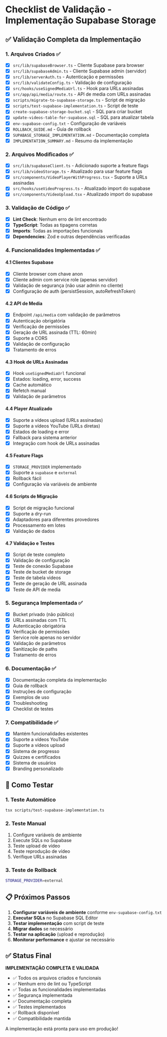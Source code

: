 # Checklist de Validação - Implementação Supabase Storage

## ✅ Validação Completa da Implementação

### 1. Arquivos Criados ✅

- [x] `src/lib/supabaseBrowser.ts` - Cliente Supabase para browser
- [x] `src/lib/supabaseAdmin.ts` - Cliente Supabase admin (servidor)
- [x] `src/lib/serverAuth.ts` - Autenticação e permissões
- [x] `src/lib/validateConfig.ts` - Validação de configuração
- [x] `src/hooks/useSignedMediaUrl.ts` - Hook para URLs assinadas
- [x] `src/app/api/media/route.ts` - API de media com URLs assinadas
- [x] `scripts/migrate-to-supabase-storage.ts` - Script de migração
- [x] `scripts/test-supabase-implementation.ts` - Script de teste
- [x] `create-supabase-storage-bucket.sql` - SQL para criar bucket
- [x] `update-videos-table-for-supabase.sql` - SQL para atualizar tabela
- [x] `env-supabase-config.txt` - Configuração de variáveis
- [x] `ROLLBACK_GUIDE.md` - Guia de rollback
- [x] `SUPABASE_STORAGE_IMPLEMENTATION.md` - Documentação completa
- [x] `IMPLEMENTATION_SUMMARY.md` - Resumo da implementação

### 2. Arquivos Modificados ✅

- [x] `src/lib/supabaseClient.ts` - Adicionado suporte a feature flags
- [x] `src/lib/videoStorage.ts` - Atualizado para usar feature flags
- [x] `src/components/VideoPlayerWithProgress.tsx` - Suporte a URLs assinadas
- [x] `src/hooks/useVideoProgress.ts` - Atualizado import do supabase
- [x] `src/components/VideoUpload.tsx` - Atualizado import do supabase

### 3. Validação de Código ✅

- [x] **Lint Check**: Nenhum erro de lint encontrado
- [x] **TypeScript**: Todas as tipagens corretas
- [x] **Imports**: Todas as importações funcionais
- [x] **Dependencies**: Zod e outras dependências verificadas

### 4. Funcionalidades Implementadas ✅

#### 4.1 Clientes Supabase
- [x] Cliente browser com chave anon
- [x] Cliente admin com service role (apenas servidor)
- [x] Validação de segurança (não usar admin no cliente)
- [x] Configuração de auth (persistSession, autoRefreshToken)

#### 4.2 API de Media
- [x] Endpoint `/api/media` com validação de parâmetros
- [x] Autenticação obrigatória
- [x] Verificação de permissões
- [x] Geração de URL assinada (TTL: 60min)
- [x] Suporte a CORS
- [x] Validação de configuração
- [x] Tratamento de erros

#### 4.3 Hook de URLs Assinadas
- [x] Hook `useSignedMediaUrl` funcional
- [x] Estados: loading, error, success
- [x] Cache automático
- [x] Refetch manual
- [x] Validação de parâmetros

#### 4.4 Player Atualizado
- [x] Suporte a vídeos upload (URLs assinadas)
- [x] Suporte a vídeos YouTube (URLs diretas)
- [x] Estados de loading e error
- [x] Fallback para sistema anterior
- [x] Integração com hook de URLs assinadas

#### 4.5 Feature Flags
- [x] `STORAGE_PROVIDER` implementado
- [x] Suporte a `supabase` e `external`
- [x] Rollback fácil
- [x] Configuração via variáveis de ambiente

#### 4.6 Scripts de Migração
- [x] Script de migração funcional
- [x] Suporte a dry-run
- [x] Adaptadores para diferentes provedores
- [x] Processamento em lotes
- [x] Validação de dados

#### 4.7 Validação e Testes
- [x] Script de teste completo
- [x] Validação de configuração
- [x] Teste de conexão Supabase
- [x] Teste de bucket de storage
- [x] Teste de tabela videos
- [x] Teste de geração de URL assinada
- [x] Teste de API de media

### 5. Segurança Implementada ✅

- [x] Bucket privado (não público)
- [x] URLs assinadas com TTL
- [x] Autenticação obrigatória
- [x] Verificação de permissões
- [x] Service role apenas no servidor
- [x] Validação de parâmetros
- [x] Sanitização de paths
- [x] Tratamento de erros

### 6. Documentação ✅

- [x] Documentação completa da implementação
- [x] Guia de rollback
- [x] Instruções de configuração
- [x] Exemplos de uso
- [x] Troubleshooting
- [x] Checklist de testes

### 7. Compatibilidade ✅

- [x] Mantém funcionalidades existentes
- [x] Suporte a vídeos YouTube
- [x] Suporte a vídeos upload
- [x] Sistema de progresso
- [x] Quizzes e certificados
- [x] Sistema de usuários
- [x] Branding personalizado

## 🧪 Como Testar

### 1. Teste Automático
```bash
tsx scripts/test-supabase-implementation.ts
```

### 2. Teste Manual
1. Configure variáveis de ambiente
2. Execute SQLs no Supabase
3. Teste upload de vídeo
4. Teste reprodução de vídeo
5. Verifique URLs assinadas

### 3. Teste de Rollback
```bash
STORAGE_PROVIDER=external
```

## 📋 Próximos Passos

1. **Configurar variáveis de ambiente** conforme `env-supabase-config.txt`
2. **Executar SQLs** no Supabase SQL Editor
3. **Testar implementação** com script de teste
4. **Migrar dados** se necessário
5. **Testar na aplicação** (upload e reprodução)
6. **Monitorar performance** e ajustar se necessário

## ✅ Status Final

**IMPLEMENTAÇÃO COMPLETA E VALIDADA**

- ✅ Todos os arquivos criados e funcionais
- ✅ Nenhum erro de lint ou TypeScript
- ✅ Todas as funcionalidades implementadas
- ✅ Segurança implementada
- ✅ Documentação completa
- ✅ Testes implementados
- ✅ Rollback disponível
- ✅ Compatibilidade mantida

A implementação está pronta para uso em produção!






















